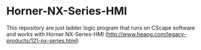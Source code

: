 # Horner-NX-Series-HMI
This repository are just ladder logic program that runs on CScape software 
and works with Horner NX-Series-HMI (http://www.heapg.com/legacy-products/121-nx-series.html)
